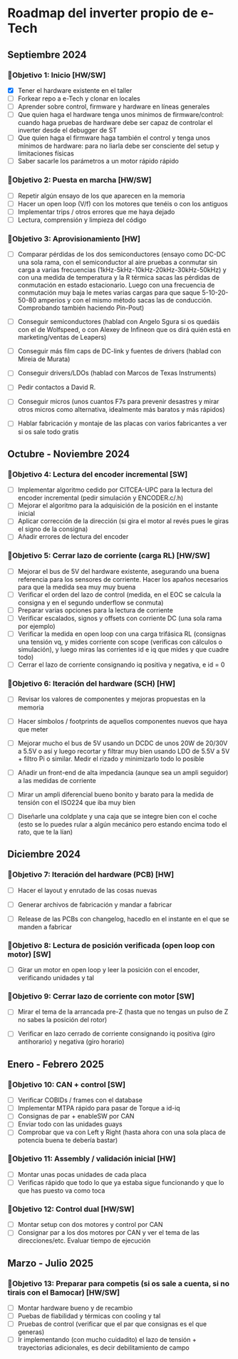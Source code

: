 # Roadmap del inverter propio de e-Tech

## Septiembre 2024
### 🎯Objetivo 1: Inicio [HW/SW]
- [X] Tener el hardware existente en el taller
- [ ] Forkear repo a e-Tech y clonar en locales
- [ ] Aprender sobre control, firmware y hardware en líneas generales
- [ ] Que quien haga el hardware tenga unos mínimos de firmware/control: cuando haga pruebas de hardware debe ser capaz de controlar el inverter desde el debugger de ST
- [ ] Que quien haga el firmware haga también el control y tenga unos mínimos de hardware: para no liarla debe ser consciente del setup y limitaciones físicas
- [ ] Saber sacarle los parámetros a un motor rápido rápido

### 🎯Objetivo 2: Puesta en marcha [HW/SW]
- [ ] Repetir algún ensayo de los que aparecen en la memoria
- [ ] Hacer un open loop (V/f) con los motores que tenéis o con los antiguos
- [ ] Implementar trips / otros errores que me haya dejado
- [ ] Lectura, comprensión y limpieza del código

### 🎯Objetivo 3: Aprovisionamiento [HW]
- [ ] Comparar pérdidas de los dos semiconductores (ensayo como DC-DC una sola rama, con el semiconductor al aire pruebas a conmutar sin carga a varias frecuencias (1kHz-5kHz-10kHz-20kHz-30kHz-50kHz) y con una medida de temperatura y la R térmica sacas las pérdidas de conmutación en estado estacionario. Luego con una frecuencia de conmutación muy baja le metes varias cargas para que saque 5-10-20-50-80 amperios y con el mismo método sacas las de conducción. Comprobando también haciendo Pin-Pout)
- [ ] Conseguir semiconductores (hablad con Angelo Sgura si os quedáis con el de Wolfspeed, o con Alexey de Infineon que os dirá quién está en marketing/ventas de Leapers)
- [ ] Conseguir más film caps de DC-link y fuentes de drivers (hablad con Mireia de Murata)
- [ ] Conseguir drivers/LDOs (hablad con Marcos de Texas Instruments)
- [ ] Pedir contactos a David R.
- [ ] Conseguir micros (unos cuantos F7s para prevenir desastres y mirar otros micros como alternativa, idealmente más baratos y más rápidos)
- [ ] Hablar fabricación y montaje de las placas con varios fabricantes a ver si os sale todo gratis


## Octubre - Noviembre 2024
### 🎯Objetivo 4: Lectura del encoder incremental [SW]
- [ ] Implementar algoritmo cedido por CITCEA-UPC para la lectura del encoder incremental (pedir simulación y ENCODER.c/.h)
- [ ] Mejorar el algoritmo para la adquisición de la posición en el instante inicial
- [ ] Aplicar corrección de la dirección (si gira el motor al revés pues le giras el signo de la consigna)
- [ ] Añadir errores de lectura del encoder

### 🎯Objetivo 5: Cerrar lazo de corriente (carga RL) [HW/SW]
- [ ] Mejorar el bus de 5V del hardware existente, asegurando una buena referencia para los sensores de corriente. Hacer los apaños necesarios para que la medida sea muy muy buena
- [ ] Verificar el orden del lazo de control (medida, en el EOC se calcula la consigna y en el segundo underflow se conmuta)
- [ ] Preparar varias opciones para la lectura de corriente
- [ ] Verificar escalados, signos y offsets con corriente DC (una sola rama por ejemplo)
- [ ] Verificar la medida en open loop con una carga trifásica RL (consignas una tensión vq, y mides corriente con scope (verificas con cálculos o simulación), y luego miras las corrientes id e iq que mides y que cuadre todo)  
- [ ] Cerrar el lazo de corriente consignando iq positiva y negativa, e id = 0

### 🎯Objetivo 6: Iteración del hardware (SCH) [HW]
- [ ] Revisar los valores de componentes y mejoras propuestas en la memoria
- [ ] Hacer símbolos / footprints de aquellos componentes nuevos que haya que meter
- [ ] Mejorar mucho el bus de 5V usando un DCDC de unos 20W de 20/30V a 5.5V o así y luego recortar y filtrar muy bien usando LDO de 5.5V a 5V + filtro Pi o similar. Medir el rizado y minimizarlo todo lo posible
- [ ] Añadir un front-end de alta impedancia (aunque sea un ampli seguidor) a las medidas de corriente
- [ ] Mirar un ampli diferencial bueno bonito y barato para la medida de tensión con el ISO224 que iba muy bien
- [ ] Diseñarle una coldplate y una caja que se integre bien con el coche (esto se lo puedes rular a algún mecánico pero estando encima todo el rato, que te la lían)


## Diciembre 2024
### 🎯Objetivo 7: Iteración del hardware (PCB) [HW]
- [ ] Hacer el layout y enrutado de las cosas nuevas
- [ ] Generar archivos de fabricación y mandar a fabricar
- [ ] Release de las PCBs con changelog, hacedlo en el instante en el que se manden a fabricar


### 🎯Objetivo 8: Lectura de posición verificada (open loop con motor) [SW]
- [ ] Girar un motor en open loop y leer la posición con el encoder, verificando unidades y tal

### 🎯Objetivo 9: Cerrar lazo de corriente con motor [SW]
- [ ] Mirar el tema de la arrancada pre-Z (hasta que no tengas un pulso de Z no sabes la posición del rotor)
- [ ] Verificar en lazo cerrado de corriente consignando iq positiva (giro antihorario) y negativa (giro horario)


## Enero - Febrero 2025
### 🎯Objetivo 10: CAN + control [SW]
- [ ] Verificar COBIDs / frames con el database
- [ ] Implementar MTPA rápido para pasar de Torque a id-iq
- [ ] Consignas de par + enableSW por CAN
- [ ] Enviar todo con las unidades guays
- [ ] Comprobar que va con Left y Right (hasta ahora con una sola placa de potencia buena te debería bastar)

### 🎯Objetivo 11: Assembly / validación inicial [HW]
- [ ] Montar unas pocas unidades de cada placa
- [ ] Verificas rápido que todo lo que ya estaba sigue funcionando y que lo que has puesto va como toca

### 🎯Objetivo 12: Control dual [HW/SW]
- [ ] Montar setup con dos motores y control por CAN
- [ ] Consignar par a los dos motores por CAN y ver el tema de las direcciones/etc. Evaluar tiempo de ejecución

## Marzo - Julio 2025
### 🎯Objetivo 13: Preparar para competis (si os sale a cuenta, si no tirais con el Bamocar) [HW/SW]
- [ ] Montar hardware bueno y de recambio
- [ ] Puebas de fiabilidad y térmicas con cooling y tal
- [ ] Pruebas de control (verificar que el par que consignas es el que generas)
- [ ] Ir implementando (con mucho cuidadito) el lazo de tensión + trayectorias adicionales, es decir debilitamiento de campo
